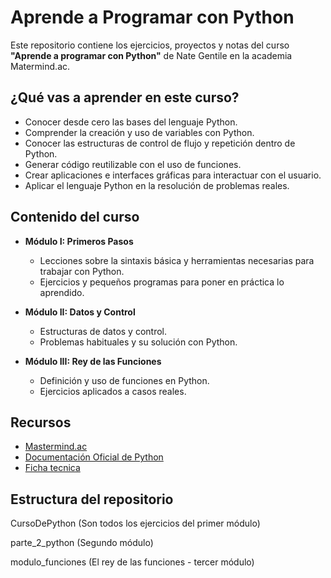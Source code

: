 # Aprende a Programar con Python

Este repositorio contiene los ejercicios, proyectos y notas del curso **"Aprende a programar con Python"** de Nate Gentile en la academia Matermind.ac.

## ¿Qué vas a aprender en este curso?

- Conocer desde cero las bases del lenguaje Python.
- Comprender la creación y uso de variables con Python.
- Conocer las estructuras de control de flujo y repetición dentro de Python.
- Generar código reutilizable con el uso de funciones.
- Crear aplicaciones e interfaces gráficas para interactuar con el usuario.
- Aplicar el lenguaje Python en la resolución de problemas reales.

## Contenido del curso

- **Módulo I: Primeros Pasos**
  - Lecciones sobre la sintaxis básica y herramientas necesarias para trabajar con Python.
  - Ejercicios y pequeños programas para poner en práctica lo aprendido.

- **Módulo II: Datos y Control**
  - Estructuras de datos y control.
  - Problemas habituales y su solución con Python.

- **Módulo III: Rey de las Funciones**
  - Definición y uso de funciones en Python.
  - Ejercicios aplicados a casos reales.

## Recursos

- [Mastermind.ac](https://mastermind.ac/)
- [Documentación Oficial de Python](https://docs.python.org/3/)
- [Ficha tecnica](Ficha_tecnica_del_curso.pdf)

## Estructura del repositorio

CursoDePython (Son todos los ejercicios del primer módulo) 


parte_2_python (Segundo módulo)

modulo_funciones (El rey de las funciones - tercer módulo) 

